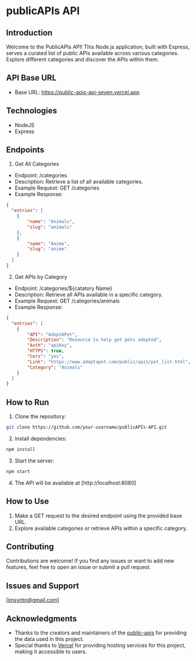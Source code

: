 # publicAPIs API

## Introduction

Welcome to the PublicAPIs API! This Node.js application, built with Express, serves a curated list of public APIs available across various categories. Explore different categories and discover the APIs within them.

## API Base URL

- Base URL: https://public-apis-api-seven.vercel.app

## Technologies

* NodeJS
* Express

## Endpoints

1. Get All Categories

- Endpoint: /categories
- Description: Retrieve a list of all available categories.
- Example Request: GET /categories
- Example Response:

```json
{
  "entries": [
    {
        "name": "Animals",
        "slug": "animals"
    },
    {
        "name": "Anime",
        "slug": "anime"
    }
  ]
}
```

2. Get APIs by Category

- Endpoint: /categories/${catatory Name}
- Description: Retrieve all APIs available in a specific category.
- Example Request: GET /categories/animals
- Example Response:

```json
{
  "entries": [
    {
        "API": "AdoptAPet",
        "Description": "Resource to help get pets adopted",
        "Auth": "apiKey",
        "HTTPS": true,
        "Cors": "yes",
        "Link": "https://www.adoptapet.com/public/apis/pet_list.html",
        "Category": "Animals"
    }
  ]
}
```

## How to Run

1. Clone the repository:

```bash
git clone https://github.com/your-username/publicAPIs-API.git
```

2. Install dependencies:

```bash
npm install
```

3. Start the server:

```bash
npm start
```

4. The API will be available at [http://localhost:8080]


## How to Use

1. Make a GET request to the desired endpoint using the provided base URL.
2. Explore available categories or retrieve APIs within a specific category.


## Contributing

Contributions are welcome! If you find any issues or want to add new features, feel free to open an issue or submit a pull request.

## Issues and Support

[imsyntn@gmail.com]

## Acknowledgments

- Thanks to the creators and maintainers of the [public-apis](https://github.com/marcelscruz/public-apis/tree/main/db) for providing the data used in this project.
- Special thanks to [Vercel](https://vercel.com/) for providing hosting services for this project, making it accessible to users.